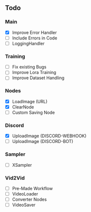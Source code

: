 ## Todo

### Main
- [X] Improve Error Handler
- [ ] Include Errors in Code
- [ ] LoggingHandler

### Training
- [ ] Fix existing Bugs
- [ ] Improve Lora Training
- [ ] Improve Dataset Handling

### Nodes
- [x] LoadImage (URL)
- [x] ClearNode
- [ ] Custom Saving Node

### Discord
- [x] UploadImage (DISCORD-WEBHOOK)
- [ ] UploadImage (DISCORD-BOT)

### Sampler
- [ ] XSampler

### Vid2Vid
- [ ] Pre-Made Workflow
- [ ] VideoLoader
- [ ] Converter Nodes
- [ ] VideoSaver
